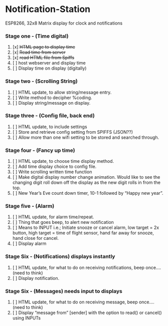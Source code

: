 # Notification-Station
ESP8266, 32x8 Matrix display for clock and notifications

### Stage one - (Time digital)
1. [x] ~~HTML page to display time~~
2. [x] ~~Read time from server~~
3. [x] ~~read HTML file from Spiffs~~
1. [ ] host webserver and display time
3. [ ] Display time on display (digitally)

### Stage two - (Scrolling String)
1. [ ]	HTML update, to allow string/message entry.
2. [ ]	Write method to decipher %coding.
3. [ ]	Display string/message on display.

### Stage three - (Config file, back end)
1. [ ]	HTML update, to include settings
2. [ ]	Store and retrieve config setting from SPIFFS (JSON??)
3. [ ]	Allow more than one wifi setting to be stored and searched through.

### Stage four - (Fancy up time)
1. [ ]	HTML update, to choose time display method.
2. [ ]	Add time display choice to config file.
3. [ ]	Write scrolling written time function
4. [ ]	Make digital display number change animation. Would like to see the changing digit roll down off the display as the new digit rolls in from the top.
5. [ ]	New Year’s Eve count down timer, 10-1 followed by “Happy new year”.

### Stage five - (Alarm)
1. [ ]	HTML update, for alarm time/repeat.
2. [ ]	Thing that goes beep, to alert new notification
3. [ ]	Means to INPUT i.e.; Initiate snooze or cancel alarm, low target = 2x button, high target = time of flight sensor, hand far away for snooze, hand close for cancel.
4. [ ]	Display alarm

### Stage Six - (Notifications) displays instantly
1. [ ]	HTML update, for what to do on receiving notifications, beep once…. (need to think)
2. [ ]	Display notification.

### Stage Six - (Messages) needs input to displays
1. [ ]	HTML update, for what to do on receiving message, beep once…. (need to think)
2. [ ]	Display “message from” [sender] with the option to read() or cancel() using INPUTs